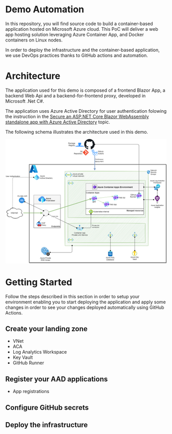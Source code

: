 # Demo Automation
In this repository, you will find source code to build a container-based application hosted on Microsoft Azure cloud. This PoC will deliver a web app hosting solution leveraging Azure Container App, and Docker containers on Linux nodes.

In order to deploy the infrastructure and the container-based application, we use DevOps practices thanks to GitHub actions and automation.

# Architecture
The application used for this demo is composed of a frontend Blazor App, a backend Web Api and a backend-for-frontend proxy, developed in Microsoft .Net C#.

The application uses Azure Active Directory for user authentication folowing the instruction in the [Secure an ASP.NET Core Blazor WebAssembly standalone app with Azure Active Directory](https://learn.microsoft.com/en-us/aspnet/core/blazor/security/webassembly/standalone-with-azure-active-directory?view=aspnetcore-7.0) topic.

The following schema illustrates the architecture used in this demo.

![Architecture](Resources/Architecture%20-%20Landing%20Zone.png)

# Getting Started
Follow the steps described in this section in order to setup your environment enabling you to start deploying the application and apply some changes in order to see your changes deployed automatically using GitHub Actions.

## Create your landing zone
- VNet
- ACA
- Log Analytics Workspace
- Key Vault
- GitHub Runner

## Register your AAD applications 
- App registrations

## Configure GitHub secrets

## Deploy the infrastructure
